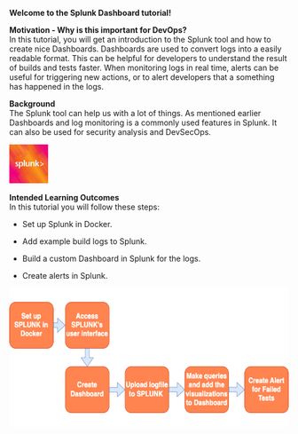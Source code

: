__Welcome to the Splunk Dashboard tutorial!__


**Motivation - Why is this important for DevOps?** <br />
In this tutorial, you will get an introduction to the Splunk tool and how to create nice Dashboards. Dashboards are used to convert logs into a easily readable format. This can be helpful for developers to understand the result of builds and tests faster. When monitoring logs in real time, alerts can be useful for triggering new actions, or to alert developers that a something has happened in the logs.

**Background** <br />
The Splunk tool can help us with a lot of things. As mentioned earlier Dashboards and log monitoring is a commonly used features in Splunk. It can also be used for security analysis and DevSecOps.

<img src="./img/splunk_logo.jpeg" width="70" height="70">
<br />

**Intended Learning Outcomes** <br />
In this tutorial you will follow these steps:

- Set up Splunk in Docker. 

- Add example build logs to Splunk.

- Build a custom Dashboard in Splunk for the logs.

- Create alerts in Splunk.

<img src="./img/intro-chart.png" width="600" height="250">

